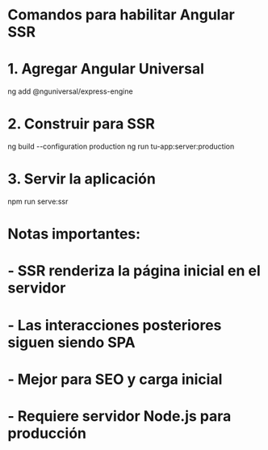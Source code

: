 # Comandos para habilitar Angular SSR

# 1. Agregar Angular Universal
ng add @nguniversal/express-engine

# 2. Construir para SSR
ng build --configuration production
ng run tu-app:server:production

# 3. Servir la aplicación
npm run serve:ssr

# Notas importantes:
# - SSR renderiza la página inicial en el servidor
# - Las interacciones posteriores siguen siendo SPA
# - Mejor para SEO y carga inicial
# - Requiere servidor Node.js para producción

